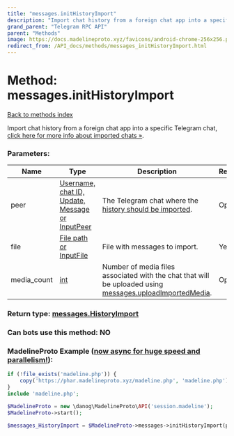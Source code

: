 ```yaml
---
title: "messages.initHistoryImport"
description: "Import chat history from a foreign chat app into a specific Telegram chat, [click here for more info about imported chats »](https://core.telegram.org/api/import)."
grand_parent: "Telegram RPC API"
parent: "Methods"
image: https://docs.madelineproto.xyz/favicons/android-chrome-256x256.png
redirect_from: /API_docs/methods/messages_initHistoryImport.html
---
```

# Method: messages.initHistoryImport
[Back to methods index](index.html)



Import chat history from a foreign chat app into a specific Telegram chat, [click here for more info about imported chats »](https://core.telegram.org/api/import).

### Parameters:

| Name     |    Type       | Description | Required |
|----------|---------------|-------------|----------|
|peer|[Username, chat ID, Update, Message or InputPeer](/API_docs/types/InputPeer.html) | The Telegram chat where the [history should be imported](https://core.telegram.org/api/import). | Optional|
|file|[File path or InputFile](/API_docs/types/InputFile.html) | File with messages to import. | Yes|
|media\_count|[int](/API_docs/types/int.html) | Number of media files associated with the chat that will be uploaded using [messages.uploadImportedMedia](../methods/messages.uploadImportedMedia.html). | Optional|


### Return type: [messages.HistoryImport](/API_docs/types/messages.HistoryImport.html)

### Can bots use this method: **NO**


### MadelineProto Example ([now async for huge speed and parallelism!](https://docs.madelineproto.xyz/docs/ASYNC.html)):


```php
if (!file_exists('madeline.php')) {
    copy('https://phar.madelineproto.xyz/madeline.php', 'madeline.php');
}
include 'madeline.php';

$MadelineProto = new \danog\MadelineProto\API('session.madeline');
$MadelineProto->start();

$messages_HistoryImport = $MadelineProto->messages->initHistoryImport(peer: $InputPeer, file: $InputFile, media_count: $int, );
```


